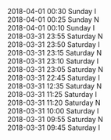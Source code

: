 2018-04-01 00:30 Sunday  I  
2018-04-01 00:25 Sunday  N  
2018-04-01 00:10 Sunday  I  
2018-03-31 23:55 Saturday  N  
2018-03-31 23:50 Saturday  I  
2018-03-31 23:15 Saturday  N  
2018-03-31 23:10 Saturday  I  
2018-03-31 23:05 Saturday  N  
2018-03-31 22:45 Saturday  I  
2018-03-31 12:35 Saturday  N  
2018-03-31 11:25 Saturday  I  
2018-03-31 11:20 Saturday  N  
2018-03-31 10:00 Saturday  I  
2018-03-31 09:55 Saturday  N  
2018-03-31 09:45 Saturday  I  
